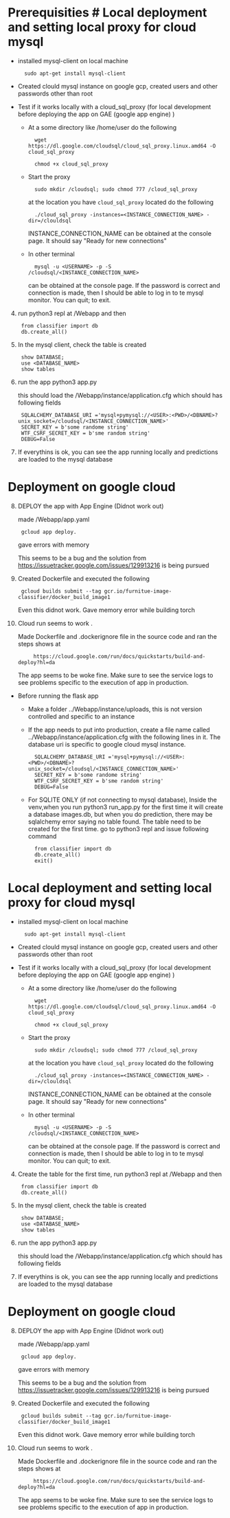 # Prerequisities # Local deployment and setting local proxy for cloud mysql

- installed mysql-client on local machine
		
		sudo apt-get install mysql-client

- Created clould mysql instance on google gcp, created users and other passwords other than root
- Test if it works locally with a cloud_sql_proxy (for local development before deploying the app on GAE (google app engine) )
    - At a some directory like /home/user do the following
	    
		    wget https://dl.google.com/cloudsql/cloud_sql_proxy.linux.amd64 -O cloud_sql_proxy
    
		    chmod +x cloud_sql_proxy


    - Start the proxy

	        sudo mkdir /cloudsql; sudo chmod 777 /cloud_sql_proxy

        at the location you have `cloud_sql_proxy` located do the following
	        
	        ./cloud_sql_proxy -instances=<INSTANCE_CONNECTION_NAME> -dir=/clouldsql

        INSTANCE_CONNECTION_NAME can be obtained at the console page.  It should say "Ready for new connections"

    - In other terminal
		    
		    mysql -u <USERNAME> -p -S /cloudsql/<INSTANCE_CONNECTION_NAME>

          
      <USERNAME> can be obtained at the console page. If the password is correct and connection is made, then I should be able to log in to te mysql monitor. You can quit; to exit.

4) run python3 repl at /Webapp and then

	    from classifier import db
	    db.create_all()

5) In the mysql client, check the table is created
	   
	    show DATABASE;
	    use <DATABASE_NAME>
	    show tables

6) run the app python3 app.py

	this should load the /Webapp/instance/application.cfg which should has following fields

	    SQLALCHEMY_DATABASE_URI ='mysql+pymysql://<USER>:<PWD>/<DBNAME>?unix_socket=/cloudsql/<INSTANCE_CONNECTION_NAME>'
	    SECRET_KEY = b'some randome string'
	    WTF_CSRF_SECRET_KEY = b'sme random string'
	    DEBUG=False

7) If everythins is ok, you can see the app running locally and predictions are loaded to the mysql database

# Deployment on google cloud
8) DEPLOY the app with App Engine (Didnot work out)

	 made  /Webapp/app.yaml

		gcloud app deploy.
    
    gave errors with memory

    This seems to be a bug and the solution from https://issuetracker.google.com/issues/129913216 is being pursued

9) Created Dockerfile and executed the following

	    gcloud builds submit --tag gcr.io/furnitue-image-classifier/docker_build_image1

    Even this didnot work. Gave memory error while building torch


8) Cloud run seems to work .

    Made Dockerfile and .dockerignore file in the source code and ran the steps shows at
		    
		    https://cloud.google.com/run/docs/quickstarts/build-and-deploy?hl=da

    The app seems to be woke fine. Make sure to see the service logs to see problems specific to the execution of app in production.






- Before running the flask app 

    - Make a folder ../Webapp/instance/uploads, this is not version controlled and specific to an instance 

    - If the app needs to put into production, create a file name called ../Webapp/instance/application.cfg with the following lines in it. The database uri is specific to google cloud mysql instance. 
	    

            SQLALCHEMY_DATABASE_URI ='mysql+pymysql://<USER>:<PWD>/<DBNAME>?unix_socket=/cloudsql/<INSTANCE_CONNECTION_NAME>'
	        SECRET_KEY = b'some randome string'
	        WTF_CSRF_SECRET_KEY = b'sme random string'
	        DEBUG=False


    - For SQLITE ONLY (if not connecting to mysql database), Inside the venv,when you run python3 run_app.py for the first time it will create a database images.db, but when you do prediction, there may be sqlalchemy error saying no table found. The table need to be created for the first time. go to python3 repl and issue following command

            from classifier import db 
            db.create_all()
            exit()

# Local deployment and setting local proxy for cloud mysql

- installed mysql-client on local machine

		sudo apt-get install mysql-client

- Created clould mysql instance on google gcp, created users and other passwords other than root
- Test if it works locally with a cloud_sql_proxy (for local development before deploying the app on GAE (google app engine) )
    - At a some directory like /home/user do the following

		    wget https://dl.google.com/cloudsql/cloud_sql_proxy.linux.amd64 -O cloud_sql_proxy

		    chmod +x cloud_sql_proxy


    - Start the proxy

	        sudo mkdir /cloudsql; sudo chmod 777 /cloud_sql_proxy

        at the location you have `cloud_sql_proxy` located do the following

	        ./cloud_sql_proxy -instances=<INSTANCE_CONNECTION_NAME> -dir=/clouldsql

        INSTANCE_CONNECTION_NAME can be obtained at the console page.  It should say "Ready for new connections"

    - In other terminal

		    mysql -u <USERNAME> -p -S /cloudsql/<INSTANCE_CONNECTION_NAME>


      <USERNAME> can be obtained at the console page. If the password is correct and connection is made, then I should be able to log in to te mysql monitor. You can quit; to exit.

4) Create the table for the first time, run python3 repl at /Webapp and then

	    from classifier import db
	    db.create_all()

5) In the mysql client, check the table is created

	    show DATABASE;
	    use <DATABASE_NAME>
	    show tables

6) run the app python3 app.py

	this should load the /Webapp/instance/application.cfg which should has following fields

7) If everythins is ok, you can see the app running locally and predictions are loaded to the mysql database

# Deployment on google cloud
8) DEPLOY the app with App Engine (Didnot work out)

	 made  /Webapp/app.yaml

		gcloud app deploy.

    gave errors with memory

    This seems to be a bug and the solution from https://issuetracker.google.com/issues/129913216 is being pursued

9) Created Dockerfile and executed the following

	    gcloud builds submit --tag gcr.io/furnitue-image-classifier/docker_build_image1

    Even this didnot work. Gave memory error while building torch


8) Cloud run seems to work .

    Made Dockerfile and .dockerignore file in the source code and ran the steps shows at

		    https://cloud.google.com/run/docs/quickstarts/build-and-deploy?hl=da

    The app seems to be woke fine. Make sure to see the service logs to see problems specific to the execution of app in production.






